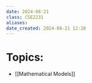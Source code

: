 ```yaml
---
date: 2024-08-21
class: CSE2231
aliases: 
date_created: 2024-08-21 12:28
---
```

# Topics:
- [[Mathematical Models]]
